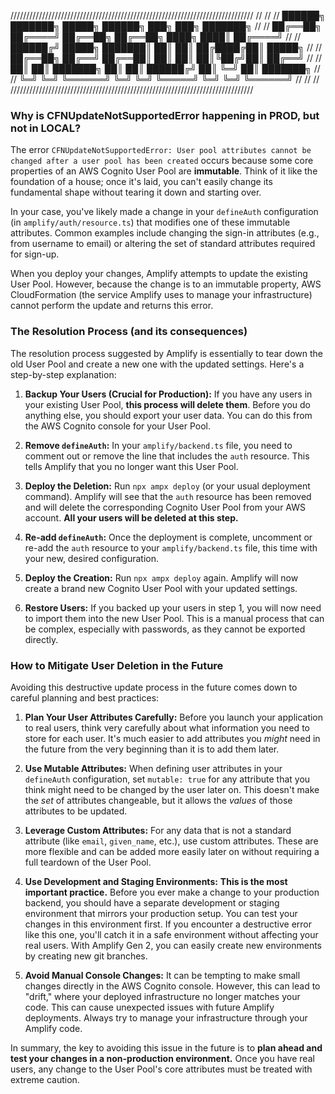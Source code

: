 /////////////////////////////////////////////////////////////////////////////
//                                                                         //
//    ██████╗   ███████╗   █████╗   ██████╗       ███╗   ███╗ ███████╗    //
//    ██╔══██╗  ██╔════╝  ██╔══██╗  ██╔══██╗      ████╗ ████║ ██╔════╝    //
//    ██████╔╝  █████╗    ███████║  ██║  ██║      ██╔████╔██║ █████╗      //
//    ██╔══██╗  ██╔══╝    ██╔══██║  ██║  ██║      ██║╚██╔╝██║ ██╔══╝      //
//    ██║  ██║  ███████╗  ██║  ██║  ██████╔╝      ██║ ╚═╝ ██║ ███████╗    //
//    ╚═╝  ╚═╝  ╚══════╝  ╚═╝  ╚═╝  ╚═════╝       ╚═╝     ╚═╝ ╚══════╝    //
//                                                                         //
/////////////////////////////////////////////////////////////////////////////

### Why is CFNUpdateNotSupportedError happening in PROD, but not in LOCAL?

The error `CFNUpdateNotSupportedError: User pool attributes cannot be changed after a user pool has been created` occurs because some core properties of an AWS Cognito User Pool are **immutable**. Think of it like the foundation of a house; once it's laid, you can't easily change its fundamental shape without tearing it down and starting over.

In your case, you've likely made a change in your `defineAuth` configuration (in `amplify/auth/resource.ts`) that modifies one of these immutable attributes. Common examples include changing the sign-in attributes (e.g., from username to email) or altering the set of standard attributes required for sign-up.

When you deploy your changes, Amplify attempts to update the existing User Pool. However, because the change is to an immutable property, AWS CloudFormation (the service Amplify uses to manage your infrastructure) cannot perform the update and returns this error.

### The Resolution Process (and its consequences)

The resolution process suggested by Amplify is essentially to tear down the old User Pool and create a new one with the updated settings. Here's a step-by-step explanation:

1.  **Backup Your Users (Crucial for Production):** If you have any users in your existing User Pool, **this process will delete them**. Before you do anything else, you should export your user data. You can do this from the AWS Cognito console for your User Pool.

2.  **Remove `defineAuth`:** In your `amplify/backend.ts` file, you need to comment out or remove the line that includes the `auth` resource. This tells Amplify that you no longer want this User Pool.

3.  **Deploy the Deletion:** Run `npx ampx deploy` (or your usual deployment command). Amplify will see that the `auth` resource has been removed and will delete the corresponding Cognito User Pool from your AWS account. **All your users will be deleted at this step.**

4.  **Re-add `defineAuth`:** Once the deployment is complete, uncomment or re-add the `auth` resource to your `amplify/backend.ts` file, this time with your new, desired configuration.

5.  **Deploy the Creation:** Run `npx ampx deploy` again. Amplify will now create a brand new Cognito User Pool with your updated settings.

6.  **Restore Users:** If you backed up your users in step 1, you will now need to import them into the new User Pool. This is a manual process that can be complex, especially with passwords, as they cannot be exported directly.

### How to Mitigate User Deletion in the Future

Avoiding this destructive update process in the future comes down to careful planning and best practices:

1.  **Plan Your User Attributes Carefully:** Before you launch your application to real users, think very carefully about what information you need to store for each user. It's much easier to add attributes you *might* need in the future from the very beginning than it is to add them later.

2.  **Use Mutable Attributes:** When defining user attributes in your `defineAuth` configuration, set `mutable: true` for any attribute that you think might need to be changed by the user later on. This doesn't make the *set* of attributes changeable, but it allows the *values* of those attributes to be updated.

3.  **Leverage Custom Attributes:** For any data that is not a standard attribute (like `email`, `given_name`, etc.), use custom attributes. These are more flexible and can be added more easily later on without requiring a full teardown of the User Pool.

4.  **Use Development and Staging Environments:** **This is the most important practice.** Before you ever make a change to your production backend, you should have a separate development or staging environment that mirrors your production setup. You can test your changes in this environment first. If you encounter a destructive error like this one, you'll catch it in a safe environment without affecting your real users. With Amplify Gen 2, you can easily create new environments by creating new git branches.

5.  **Avoid Manual Console Changes:** It can be tempting to make small changes directly in the AWS Cognito console. However, this can lead to "drift," where your deployed infrastructure no longer matches your code. This can cause unexpected issues with future Amplify deployments. Always try to manage your infrastructure through your Amplify code.

In summary, the key to avoiding this issue in the future is to **plan ahead and test your changes in a non-production environment.** Once you have real users, any change to the User Pool's core attributes must be treated with extreme caution.
